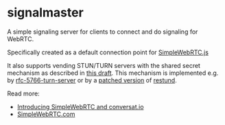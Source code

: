 # signalmaster

A simple signaling server for clients to connect and do signaling for WebRTC.

Specifically created as a default connection point for [SimpleWebRTC.js](https://github.com/HenrikJoreteg/SimpleWebRTC)

It also supports vending STUN/TURN servers with the shared secret mechanism as described in [this draft](http://tools.ietf.org/html/draft-uberti-behave-turn-rest-00).  This mechanism is implemented e.g. by [rfc-5766-turn-server](https://code.google.com/p/rfc5766-turn-server/) or by a [patched version](https://github.com/andyet/otalk-server/tree/master/restund) of [restund](http://creytiv.com/restund.html).

Read more: 
 - [Introducing SimpleWebRTC and conversat.io](http://blog.andyet.com/2013/feb/22/introducing-simplewebrtcjs-and-conversatio/)
 - [SimpleWebRTC.com](http://simplewebrtc.com)
